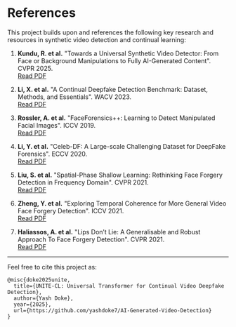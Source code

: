 # References

This project builds upon and references the following key research and resources in synthetic video detection and continual learning:

1. **Kundu, R. et al.** "Towards a Universal Synthetic Video Detector: From Face or Background Manipulations to Fully AI-Generated Content". CVPR 2025.  
   [Read PDF](https://openaccess.thecvf.com/content/CVPR2025/papers/Kundu_Towards_a_Universal_Synthetic_Video_Detector_From_Face_or_Background_CVPR_2025_paper.pdf)

2. **Li, X. et al.** "A Continual Deepfake Detection Benchmark: Dataset, Methods, and Essentials". WACV 2023.  
   [Read PDF](https://openaccess.thecvf.com/content/WACV2023/papers/Li_A_Continual_Deepfake_Detection_Benchmark_Dataset_Methods_and_Essentials_WACV_2023_paper.pdf)

3. **Rossler, A. et al.** "FaceForensics++: Learning to Detect Manipulated Facial Images". ICCV 2019.  
   [Read PDF](http://arxiv.org/pdf/1901.08971)

4. **Li, Y. et al.** "Celeb-DF: A Large-scale Challenging Dataset for DeepFake Forensics". ECCV 2020.  
   [Read PDF](https://openaccess.thecvf.com/content_CVPR_2020/papers/Li_Face_X-Ray_for_More_General_Face_Forgery_Detection_CVPR_2020_paper.pdf)

5. **Liu, S. et al.** "Spatial-Phase Shallow Learning: Rethinking Face Forgery Detection in Frequency Domain". CVPR 2021.  
   [Read PDF](https://openaccess.thecvf.com/content/CVPR2021/papers/Liu_Spatial-Phase_Shallow_Learning_Rethinking_Face_Forgery_Detection_in_Frequency_Domain_CVPR_2021_paper.pdf)

6. **Zheng, Y. et al.** "Exploring Temporal Coherence for More General Video Face Forgery Detection". ICCV 2021.  
   [Read PDF](https://openaccess.thecvf.com/content/ICCV2021/papers/Zheng_Exploring_Temporal_Coherence_for_More_General_Video_Face_Forgery_Detection_ICCV_2021_paper.pdf)

7. **Haliassos, A. et al.** "Lips Don’t Lie: A Generalisable and Robust Approach To Face Forgery Detection". CVPR 2021.  
   [Read PDF](https://openaccess.thecvf.com/content/CVPR2021/papers/Haliassos_Lips_Dont_Lie_A_Generalisable_and_Robust_Approach_To_Face_CVPR_2021_paper.pdf)

---

Feel free to cite this project as:
```
@misc{doke2025unite,
  title={UNITE-CL: Universal Transformer for Continual Video Deepfake Detection},
  author={Yash Doke},
  year={2025},
  url={https://github.com/yashdoke7/AI-Generated-Video-Detection}
}
```
